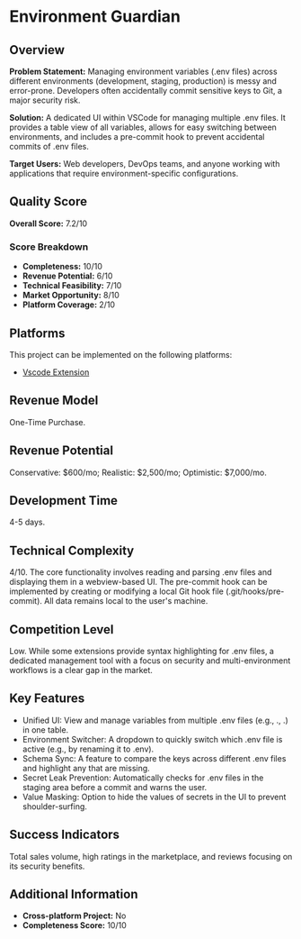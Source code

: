 # Environment Guardian

## Overview
**Problem Statement:** Managing environment variables (.env files) across different environments (development, staging, production) is messy and error-prone. Developers often accidentally commit sensitive keys to Git, a major security risk.

**Solution:** A dedicated UI within VSCode for managing multiple .env files. It provides a table view of all variables, allows for easy switching between environments, and includes a pre-commit hook to prevent accidental commits of .env files.

**Target Users:** Web developers, DevOps teams, and anyone working with applications that require environment-specific configurations.

## Quality Score
**Overall Score:** 7.2/10

### Score Breakdown
- **Completeness:** 10/10
- **Revenue Potential:** 6/10
- **Technical Feasibility:** 7/10
- **Market Opportunity:** 8/10
- **Platform Coverage:** 2/10

## Platforms
This project can be implemented on the following platforms:
- [Vscode Extension](./platforms/vscode-extension/)

## Revenue Model
One-Time Purchase.

## Revenue Potential
Conservative: $600/mo; Realistic: $2,500/mo; Optimistic: $7,000/mo.

## Development Time
4-5 days.

## Technical Complexity
4/10. The core functionality involves reading and parsing .env files and displaying them in a webview-based UI. The pre-commit hook can be implemented by creating or modifying a local Git hook file (.git/hooks/pre-commit). All data remains local to the user's machine.

## Competition Level
Low. While some extensions provide syntax highlighting for .env files, a dedicated management tool with a focus on security and multi-environment workflows is a clear gap in the market.

## Key Features
- Unified UI: View and manage variables from multiple .env files (e.g., ., .) in one table.
- Environment Switcher: A dropdown to quickly switch which .env file is active (e.g., by renaming it to .env).
- Schema Sync: A feature to compare the keys across different .env files and highlight any that are missing.
- Secret Leak Prevention: Automatically checks for .env files in the staging area before a commit and warns the user.
- Value Masking: Option to hide the values of secrets in the UI to prevent shoulder-surfing.

## Success Indicators
Total sales volume, high ratings in the marketplace, and reviews focusing on its security benefits.

## Additional Information
- **Cross-platform Project:** No
- **Completeness Score:** 10/10
